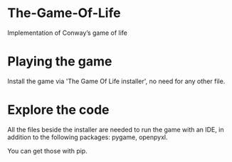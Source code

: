 # The-Game-Of-Life
Implementation  of Conway’s game of life

# Playing the game
Install the game via 'The Game Of Life installer', no need for any other file.

# Explore the code
All the files beside the installer are needed to run the game with an IDE, in addition to the following
packages: pygame, openpyxl.

You can get those with pip.

